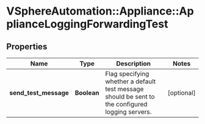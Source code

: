 # VSphereAutomation::Appliance::ApplianceLoggingForwardingTest

## Properties
Name | Type | Description | Notes
------------ | ------------- | ------------- | -------------
**send_test_message** | **Boolean** | Flag specifying whether a default test message should be sent to the configured logging servers. | [optional] 


